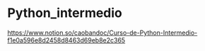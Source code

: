 # Python_intermedio
https://www.notion.so/caobandoc/Curso-de-Python-Intermedio-f1e0a596e8d2458d8463d69eb8e2c365
